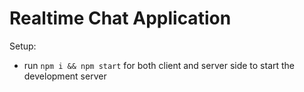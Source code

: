 # Realtime Chat Application



Setup:
- run ```npm i && npm start``` for both client and server side to start the development server
